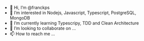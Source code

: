 - 👋 Hi, I’m @franckps
- 👀 I’m interested in Nodejs, Javascript, Typescript, PostgreSQL, MongoDB
- 🌱 I’m currently learning Typescripy, TDD and Clean Architecture
- 💞️ I’m looking to collaborate on ...
- 📫 How to reach me ...

<!---
franckps/franckps is a ✨ special ✨ repository because its `README.md` (this file) appears on your GitHub profile.
You can click the Preview link to take a look at your changes.
--->

